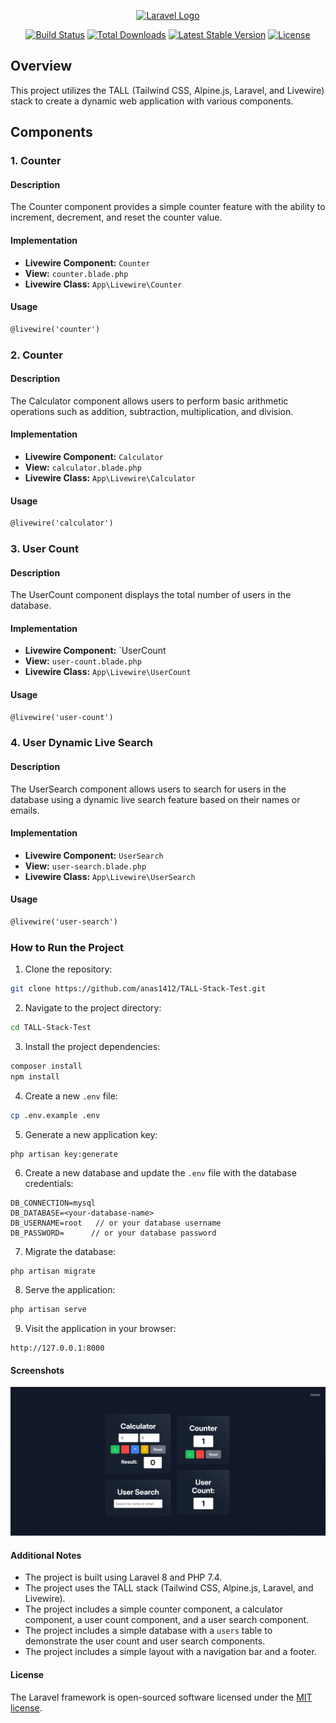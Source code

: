 <p align="center"><a href="https://laravel.com" target="_blank"><img src="https://raw.githubusercontent.com/laravel/art/master/logo-lockup/5%20SVG/2%20CMYK/1%20Full%20Color/laravel-logolockup-cmyk-red.svg" width="400" alt="Laravel Logo"></a></p>

<p align="center">
<a href="https://github.com/laravel/framework/actions"><img src="https://github.com/laravel/framework/workflows/tests/badge.svg" alt="Build Status"></a>
<a href="https://packagist.org/packages/laravel/framework"><img src="https://img.shields.io/packagist/dt/laravel/framework" alt="Total Downloads"></a>
<a href="https://packagist.org/packages/laravel/framework"><img src="https://img.shields.io/packagist/v/laravel/framework" alt="Latest Stable Version"></a>
<a href="https://packagist.org/packages/laravel/framework"><img src="https://img.shields.io/packagist/l/laravel/framework" alt="License"></a>
</p>

## Overview

This project utilizes the TALL (Tailwind CSS, Alpine.js, Laravel, and Livewire) stack to create a dynamic web application with various components.

## Components

### 1. Counter

#### Description

The Counter component provides a simple counter feature with the ability to increment, decrement, and reset the counter value.

#### Implementation

-   **Livewire Component:** `Counter`
-   **View:** `counter.blade.php`
-   **Livewire Class:** `App\Livewire\Counter`

#### Usage

```html
@livewire('counter')
```

### 2. Counter

#### Description

The Calculator component allows users to perform basic arithmetic operations such as addition, subtraction, multiplication, and division.

#### Implementation

-   **Livewire Component:** `Calculator`
-   **View:** `calculator.blade.php`
-   **Livewire Class:** `App\Livewire\Calculator`

#### Usage

```html
@livewire('calculator')
```

### 3. User Count

#### Description

The UserCount component displays the total number of users in the database.

#### Implementation

-   **Livewire Component:** `UserCount
-   **View:** `user-count.blade.php`
-   **Livewire Class:** `App\Livewire\UserCount`

#### Usage

```html
@livewire('user-count')
```

### 4. User Dynamic Live Search

#### Description

The UserSearch component allows users to search for users in the database using a dynamic live search feature based on their names or emails.

#### Implementation

-   **Livewire Component:** `UserSearch`
-   **View:** `user-search.blade.php`
-   **Livewire Class:** `App\Livewire\UserSearch`

#### Usage

```html
@livewire('user-search')
```

### How to Run the Project

1. Clone the repository:

```bash
git clone https://github.com/anas1412/TALL-Stack-Test.git
```

2. Navigate to the project directory:

```bash
cd TALL-Stack-Test
```

3. Install the project dependencies:

```bash
composer install
npm install
```

4. Create a new `.env` file:

```bash
cp .env.example .env
```

5. Generate a new application key:

```
php artisan key:generate
```

6. Create a new database and update the `.env` file with the database credentials:

```
DB_CONNECTION=mysql
DB_DATABASE=<your-database-name>
DB_USERNAME=root   // or your database username
DB_PASSWORD=      // or your database password
```

7. Migrate the database:

```bash
php artisan migrate
```

8. Serve the application:

```bash
php artisan serve
```

9. Visit the application in your browser:

```
http://127.0.0.1:8000
```

#### Screenshots

![image](https://raw.githubusercontent.com/anas1412/TALL-Stack-Test/main/LaravelTest01.png)

#### Additional Notes

-   The project is built using Laravel 8 and PHP 7.4.
-   The project uses the TALL stack (Tailwind CSS, Alpine.js, Laravel, and Livewire).
-   The project includes a simple counter component, a calculator component, a user count component, and a user search component.
-   The project includes a simple database with a `users` table to demonstrate the user count and user search components.
-   The project includes a simple layout with a navigation bar and a footer.

#### License

The Laravel framework is open-sourced software licensed under the [MIT license](https://opensource.org/licenses/MIT).
